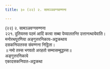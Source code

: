 ```yaml
---
title: ३० (२२) २. सामञ्ञवग्गवण्णना

---
```

(२२) २. सामञ्ञवग्गवण्णना  
२२१. दुतियस्स पठमं आदिं कत्वा सब्बा पेय्यालतन्ति उत्तानत्थायेवाति।  
मनोरथपूरणिया अङ्गुत्तरनिकाय-अट्ठकथाय  
दसकनिपातस्स संवण्णना निट्ठिता।  
॥ नमो तस्स भगवतो अरहतो सम्मासम्बुद्धस्स॥  
अङ्गुत्तरनिकाये  
एकादसकनिपात-अट्ठकथा  